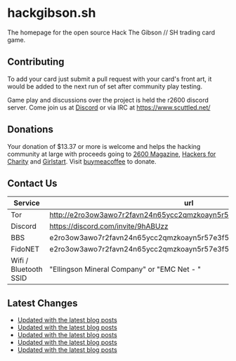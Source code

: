 # hackgibson.sh
The homepage for the open source Hack The Gibson // SH trading card game.


## Contributing

To add your card just submit a pull request with your card's front art, it would be added to the next run of set after community play testing.

Game play and discussions over the project is held the r2600 discord server. Come join us at [Discord](https://discord.com/invite/9hABUzz) or via IRC at https://www.scuttled.net/


## Donations

Your donation of $13.37 or more is welcome and helps the hacking community at large with proceeds going to [2600 Magazine](https://2600.com/), [Hackers for Charity](https://hackersforcharity.org) and [Girlstart](https://girlstart.org).  Visit [buymeacoffee](https://www.buymeacoffee.com/hackgibson.sh) to donate.


## Contact Us

Service | url
-|-
Tor | http://e2ro3ow3awo7r2favn24n65ycc2qmzkoayn5r57e3f56nvjwdcgg32ad.onion
Discord | https://discord.com/invite/9hABUzz
BBS | e2ro3ow3awo7r2favn24n65ycc2qmzkoayn5r57e3f56nvjwdcgg32ad.onion:23
FidoNET | e2ro3ow3awo7r2favn24n65ycc2qmzkoayn5r57e3f56nvjwdcgg32ad.onion:24554
Wifi / Bluetooth SSID | "Ellingson Mineral Company" or "EMC Net - <fidonet address>"

## Latest Changes
<!-- BLOG-POST-LIST:START -->
- [Updated with the latest blog posts](https://github.com/DFW2600/hackgibson.sh/commit/39e3671150ba3ac7021ca1287ed90cdbbd901ab7)
- [Updated with the latest blog posts](https://github.com/DFW2600/hackgibson.sh/commit/f30c5ea1ba75c59b901a011a9c94801b76ecd83a)
- [Updated with the latest blog posts](https://github.com/DFW2600/hackgibson.sh/commit/a235d170e7ec7f1e79b456fb382d613dbcc1b3fc)
- [Updated with the latest blog posts](https://github.com/DFW2600/hackgibson.sh/commit/b6bf175010429e0a85309e27f1ac6c59919a4e9c)
- [Updated with the latest blog posts](https://github.com/DFW2600/hackgibson.sh/commit/fec9baf6a7fe77ad53eb6c13759c0425f8130ddc)
<!-- BLOG-POST-LIST:END -->
